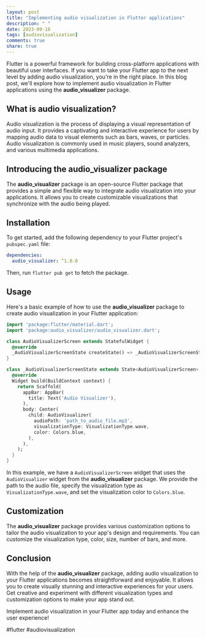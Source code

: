 ```yaml
---
layout: post
title: "Implementing audio visualization in Flutter applications"
description: " "
date: 2023-09-18
tags: [audiovisualization]
comments: true
share: true
---
```


Flutter is a powerful framework for building cross-platform applications with beautiful user interfaces. If you want to take your Flutter app to the next level by adding audio visualization, you're in the right place. In this blog post, we'll explore how to implement audio visualization in Flutter applications using the **audio_visualizer** package.

## What is audio visualization?

Audio visualization is the process of displaying a visual representation of audio input. It provides a captivating and interactive experience for users by mapping audio data to visual elements such as bars, waves, or particles. Audio visualization is commonly used in music players, sound analyzers, and various multimedia applications.

## Introducing the audio_visualizer package

The **audio_visualizer** package is an open-source Flutter package that provides a simple and flexible way to integrate audio visualization into your applications. It allows you to create customizable visualizations that synchronize with the audio being played.

## Installation

To get started, add the following dependency to your Flutter project's `pubspec.yaml` file:

```yaml
dependencies:
  audio_visualizer: ^1.0.0
```

Then, run `flutter pub get` to fetch the package.

## Usage

Here's a basic example of how to use the **audio_visualizer** package to create audio visualization in your Flutter application:

```dart
import 'package:flutter/material.dart';
import 'package:audio_visualizer/audio_visualizer.dart';

class AudioVisualizerScreen extends StatefulWidget {
  @override
  _AudioVisualizerScreenState createState() => _AudioVisualizerScreenState();
}

class _AudioVisualizerScreenState extends State<AudioVisualizerScreen> {
  @override
  Widget build(BuildContext context) {
    return Scaffold(
      appBar: AppBar(
        title: Text('Audio Visualizer'),
      ),
      body: Center(
        child: AudioVisualizer(
          audioPath: 'path_to_audio_file.mp3',
          visualizationType: VisualizationType.wave,
          color: Colors.blue,
        ),
      ),
    );
  }
}
```

In this example, we have a `AudioVisualizerScreen` widget that uses the `AudioVisualizer` widget from the **audio_visualizer** package. We provide the path to the audio file, specify the visualization type as `VisualizationType.wave`, and set the visualization color to `Colors.blue`.

## Customization

The **audio_visualizer** package provides various customization options to tailor the audio visualization to your app's design and requirements. You can customize the visualization type, color, size, number of bars, and more.

## Conclusion

With the help of the **audio_visualizer** package, adding audio visualization to your Flutter applications becomes straightforward and enjoyable. It allows you to create visually stunning and interactive experiences for your users. Get creative and experiment with different visualization types and customization options to make your app stand out.

Implement audio visualization in your Flutter app today and enhance the user experience!

#flutter #audiovisualization